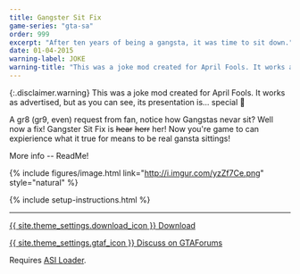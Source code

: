 ```yaml
---
title: Gangster Sit Fix
game-series: "gta-sa"
order: 999
excerpt: "After ten years of being a gangsta, it was time to sit down."
date: 01-04-2015
warning-label: JOKE
warning-title: "This was a joke mod created for April Fools. It works as advertised, but as you can see, its presentation is... special 🙂"
---
```


{:.disclaimer.warning}
This was a joke mod created for April Fools. It works as advertised, but as you can see, its presentation is... special 🙂

A gr8 (gr9, even) request from fan, notice how Gangstas nevar sit? Well now a fix! Gangster Sit Fix is ~~hear~~ ~~herr~~ her!
Now you're game to can expierience what it true for means to be real gansta sittings!

More info -- ReadMe!

{% include figures/image.html link="http://i.imgur.com/yzZf7Ce.png" style="natural" %}

{% include setup-instructions.html %}

***

<a href="https://www.dropbox.com/s/x4jpw422zrakhj6/GangsterSitFix.zip?dl=0" class="button">{{ site.theme_settings.download_icon }} Download</a>

<a href="https://gtaforums.com/topic/781311-sarelsit-gangster-sit-fix/" class="button forums">{{ site.theme_settings.gtaf_icon }} Discuss on GTAForums</a>

Requires [ASI Loader](#asiloader).
